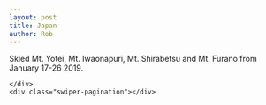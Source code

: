 ```yaml
---
layout: post
title: Japan
author: Rob
--- 
```

<p>Skied Mt. Yotei, Mt. Iwaonapuri, Mt. Shirabetsu and Mt. Furano from January 17-26 2019. </p>

<!-- Swiper -->
  <div class="swiper-container">
    <div class="swiper-wrapper">
      <div class="swiper-slide" style="background-image: url('/assets/images/IMG-3932.JPG')"></div>
      <div class="swiper-slide" style="background-image: url('/assets/images/IMG-4033.JPG')"></div>
      <div class="swiper-slide" style="background-image: url('/assets/images/IMG_3952.jpg')"></div>
      <div class="swiper-slide" style="background-image: url('/assets/images/IMG-3989.JPG')"></div>
      <div class="swiper-slide" style="background-image: url('/assets/images/IMG_3990.jpg')"></div>
      <div class="swiper-slide" style="background-image: url('/assets/images/IMG-4035.JPG')"></div>
      <div class="swiper-slide" style="background-image: url('/assets/images/IMG-4044.JPG')"></div>
      <div class="swiper-slide" style="background-image: url('/assets/images/IMG_4025.jpg')"></div>
      <div class="swiper-slide" style="background-image: url('/assets/images/IMG_4026.jpg')"></div>
      <div class="swiper-slide" style="background-image: url('/assets/images/IMG_3965.jpg')"></div>
      <div class="swiper-slide" style="background-image: url('/assets/images/IMG_3985.jpg')"></div>
      <div class="swiper-slide" style="background-image: url('/assets/images/IMG_3979.jpg')"></div>
      <div class="swiper-slide" style="background-image: url('/assets/images/IMG_4003.jpg')"></div>
      <div class="swiper-slide" style="background-image: url('/assets/images/IMG_4016.jpg')"></div>
      <div class="swiper-slide" style="background-image: url('/assets/images/IMG_20190119_201327464.jpg')"></div>
      <div class="swiper-slide" style="background-image: url('/assets/images/IMG_20190120_114315115.jpg')"></div>
      <div class="swiper-slide" style="background-image: url('/assets/images/IMG_20190120_114318641.jpg')"></div>
      <div class="swiper-slide" style="background-image: url('/assets/images/IMG_20190121_113903151.jpg')"></div>
      <div class="swiper-slide" style="background-image: url('/assets/images/IMG_20190122_132005415.jpg')"></div>
      <div class="swiper-slide" style="background-image: url('/assets/images/IMG_20190126_114247932_HDR.jpg')"></div>

    </div>
    <div class="swiper-pagination"></div>
  </div>

  <!-- Swiper JS -->
  <script src="/assets/js/swiper.min.js"></script>

  <!-- Initialize Swiper -->
  <script>
     var swiper = new Swiper('.swiper-container', {
      loop: true,
      autoplay: {
        delay: 5000,
        disableOnInteraction: false
      },
      pagination: {
        el: '.swiper-pagination',
        clickable: true,
        renderBullet: function (index, className) {
          return '<span class="' + className + '">' + '</span>';
        },
      },
    });
  </script>


